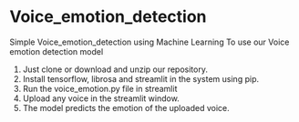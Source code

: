 # Voice_emotion_detection
Simple Voice_emotion_detection using Machine Learning
To use our Voice emotion detection model
1. Just clone or download and unzip our repository.
2. Install tensorflow, librosa and streamlit in the system using pip.
3. Run the voice_emotion.py file in streamlit
4. Upload any voice in the streamlit window.
5. The model predicts the emotion of the uploaded voice.
